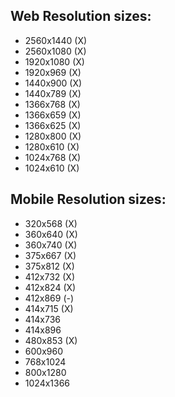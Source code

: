 ## Web Resolution sizes:

- 2560x1440 (X)
- 2560x1080 (X)
- 1920x1080 (X)
- 1920x969 (X)
- 1440x900 (X)
- 1440x789 (X)
- 1366x768 (X)
- 1366x659 (X)
- 1366x625 (X)
- 1280x800 (X)
- 1280x610 (X)
- 1024x768 (X)
- 1024x610 (X)

## Mobile Resolution sizes:

- 320x568 (X)
- 360x640 (X)
- 360x740 (X)
- 375x667 (X)
- 375x812 (X)
- 412x732 (X)
- 412x824 (X)
- 412x869 (-)
- 414x715 (X)
- 414x736
- 414x896
- 480x853 (X)
- 600x960
- 768x1024
- 800x1280
- 1024x1366
